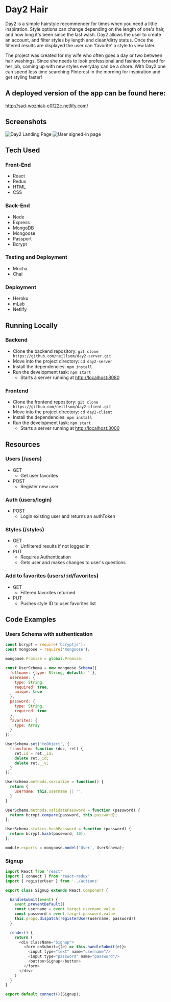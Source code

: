 # Day2 Hair

Day2 is a simple hairstyle recommender for times when you need a little inspiration. Style options can change depending on the length of one's hair, and how long it's been since the last wash. Day2 allows the user to create an account, and filter styles by length and clean/dirty status. Once the filtered results are displayed the user can 'favorite' a style to view later.

The project was created for my wife who often goes a day or two between hair washings. Since she needs to look professional and fashion forward for her job, coming up with new styles everyday can be a chore. With Day2 one can spend less time searching Pinterest in the morning for inspiration and get styling faster!

## A deployed version of the app can be found here:
http://sad-wozniak-c0f22c.netlify.com/

## Screenshots
![Day2 Landing Page](https://c2.staticflickr.com/2/1734/28804601858_f14d2bb842_o.jpg)
![User signed-in page](https://c2.staticflickr.com/2/1743/27809183957_eb6c476059_o.jpg)

## Tech Used

### Front-End
-   React
-   Redux
-   HTML
-   CSS

### Back-End
-   Node
-   Express
-   MongoDB
-   Mongoose
-   Passport
-   Bcrypt

### Testing and Deployment
-   Mocha
-   Chai

### Deployment
-   Heroku
-   mLab
-   Netlify

## Running Locally
### Backend
-   Clone the backend repository:  `git clone https://github.com/neillsom/day2-server.git`
-   Move into the project directory:  `cd day2-server`
-   Install the dependencies:  `npm install`
-   Run the development task:  `npm start`
    -   Starts a server running at  [http://localhost:8080](http://localhost:8080/)
### Frontend
- Clone the frontend repository: `git clone https://github.com/neillsom/day2-client.git`
- Move into the project directory:  `cd day2-client`
-   Install the dependencies:  `npm install`
-   Run the development task:  `npm start`
    -   Starts a server running at  [http://localhost:3000](http://localhost:3000/)

## Resources
### Users (/users)
-   GET
    -   Get user favorites
-   POST
    -   Register new user
### Auth (users/login)
-   POST
    -   Login existing user and returns an authToken
### Styles (/styles)
-   GET
    -   Unfiltered results if not logged in
-   PUT
    -   Requires Authentication
    -   Gets user and makes changes to user's questions

### Add to favorites (users/:id/favorites)
- GET
  - Filtered favorites returned
- PUT
  - Pushes style ID to user favorites list

## Code Examples

### Users Schema with authentication
```javascript
const bcrypt = require('bcryptjs');
const mongoose = require('mongoose');

mongoose.Promise = global.Promise;

const UserSchema = new mongoose.Schema({
  fullname: {type: String, default: ''},
  username: {
    type: String,
    required: true,
    unique: true
  },
  password: {
    type: String,
    required: true
  },
  favorites: {
    type: Array
  }
});

UserSchema.set('toObject', {
  transform: function (doc, ret) {
    ret.id = ret._id;
    delete ret._id;
    delete ret.__v;
  }
});

UserSchema.methods.serialize = function() {
  return {
    username: this.username || '',
  }
}

UserSchema.methods.validatePassword = function (password) {
  return bcrypt.compare(password, this.password);
};

UserSchema.statics.hashPassword = function (password) {
  return bcrypt.hash(password, 10);
};

module.exports = mongoose.model('User', UserSchema);
```

### Signup
```javascript
import React from 'react'
import { connect } from 'react-redux'
import { registerUser } from '../actions'

export class Signup extends React.Component {

  handleSubmit(event) {
    event.preventDefault()
    const username = event.target.username.value
    const password = event.target.password.value
    this.props.dispatch(registerUser(username, password))
  }

  render() {
    return (
      <div className="Signup">
        <form onSubmit={(e) => this.handleSubmit(e)}>
          <input type="text" name="username"/>
          <input type="password" name="password"/>
          <button>Signup</button>
        </form>
      </div>
    )
  }
}

export default connect()(Signup);
```

